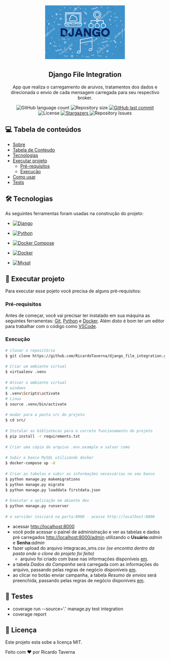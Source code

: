 <h1 align="center">
    <img alt="Django File Integration" title="Django File Integration" src="src\static\images\django.PNG" width="50%"/>
    
</h1>
<h2 align="center">Django File Integration</h2>

<p align="center">App que realiza o carregamento de aruivos, tratamentos dos dados e direcionada o envio de cada mensagem carregada para seu respectivo broker.</p>

<p align="center">
  <img alt="GitHub language count" src="https://img.shields.io/github/languages/count/RicardoTaverna/django_file_integration?color=%2304D361&style=for-the-badge">

  <img alt="Repository size" src="https://img.shields.io/github/repo-size/RicardoTaverna/django_file_integration?style=for-the-badge">
  
  <a href="https://github.com/RicardoTaverna/django_file_integration/commits/main">
    <img alt="GitHub last commit" src="https://img.shields.io/github/last-commit/RicardoTaverna/django_file_integration?color=%2304D361&style=for-the-badge">
  </a>

  <img alt="License" src="https://img.shields.io/badge/license-MIT-brightgreen?color=%2304D361&style=for-the-badge">
   <a href="https://github.com/RicardoTaverna/django_file_integration/stargazers">
    <img alt="Stargazers" src="https://img.shields.io/github/stars/RicardoTaverna/django_file_integration?style=for-the-badge">
  </a>

  <img alt="Repository Issues" src="https://img.shields.io/github/issues/RicardoTaverna/django_file_integration?color=%2304D361&style=for-the-badge">
</p>


## 💻 Tabela de conteúdos


* [Sobre](#Sobre)
* [Tabela de Conteudo](#tabela-de-conteudo)
* [Tecnologias](#tecnologias)
* [Executar projeto](#executar-projeto)
    * [Pré-requisitos](#pré-requisitos)
    * [Execução](#execução)
* [Como usar](#como-usar)
* [Tests](#testes)



## 🛠 Tecnologias

As seguintes ferramentas foram usadas na construção do projeto:

- <a href="https://www.djangoproject.com">
    <img alt="Django" src="https://img.shields.io/badge/Django-v3.1-blue?style=for-the-badge">
</a>

- <a href="https://www.python.org">
    <img alt="Python" src="https://img.shields.io/badge/Python-v3.9-blue?style=for-the-badge">
</a>

- <a href="https://www.docker.com">
    <img alt="Docker Compose" src="https://img.shields.io/badge/Docker_Compose-v1.28.5-blue?style=for-the-badge">
</a>

- <a href="https://www.docker.com">
    <img alt="Docker" src="https://img.shields.io/badge/Docker-v20.10-blue?style=for-the-badge">
</a>

- <a href="https://www.mysql.com">
    <img alt="Mysql" src="https://img.shields.io/badge/MySQL-v8.0.21-blue?style=for-the-badge">
</a>


## 🚀 Executar projeto

Para executar esse pojeto você precisa de alguns pré-requisitos:

### Pré-requisitos
Antes de começar, você vai precisar ter instalado em sua máquina as seguintes ferramentas:
[Git](https://git-scm.com), [Python](https://www.python.org) e [Docker](https://www.docker.com). 
Além disto é bom ter um editor para trabalhar com o código como [VSCode](https://code.visualstudio.com/).

### Execução
```bash
# clonar o repositório 
$ git clone https://github.com/RicardoTaverna/django_file_integration.git

# Criar um ambiente virtual
$ virtualenv .venv

# Ativar o ambiente virtual
# windows
$ .venv\Scripts\activate
# Linux
$ source .venv/bin/activate

# mudar para a pasta src do projeto
$ cd src/

# Instalar as bibliotecas para o correto funcionamento do projeto
$ pip install -r requirements.txt

# Criar uma cópia do arquivo .env.example e salvar como

# Subir o banco MySQL utilizando docker
$ docker-compose up -d

# Criar as tabelas e subir as informações necessárias no seu banco
$ python manage.py makemigrations
$ python manage.py migrate
$ python manage.py loaddata firstdata.json

# Executar a aplicação em abiente dev
$ python manage.py runserver

# o servidor iniciará na porta:8000 - acesse http://localhost:8000
```
- acessar [http://localhost:8000](http://localhost:8000)
- você pode acessar o painel de administração e ver as tabelas e dados pré carregados [http://localhost:8000/admin](http://localhost:8000/admin) utilizando o **Usuário**:_admin_ e **Senha**:_admin_
- fazer upload do arquivo integracao_sms.csv _(se encontra dentro da pasta onde o clone do projeto foi feito)_
    - arquivo foi criado com base nas informações disponíveis [em](https://github.com/pgmais/teste-dev).
- a tabela _Dados da Campanha_ será carregada com as informações do arquivo, passando pelas regras de negócio disponíveis [em](https://github.com/pgmais/teste-dev#regras).
- ao clicar no botão enviar campanha, a tabela _Resumo de envios_ será preenchida, passando pelas regras de negócio disponíveis [em](https://github.com/pgmais/teste-dev#regras).


## 🧭 Testes
- coverage run --source='.' manage.py test integration
- coverage report


## 📝 Licença

Este projeto esta sobe a licença MIT.

Feito com ❤️ por Ricardo Taverna
